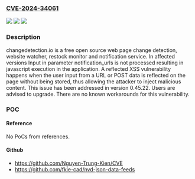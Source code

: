 ### [CVE-2024-34061](https://cve.mitre.org/cgi-bin/cvename.cgi?name=CVE-2024-34061)
![](https://img.shields.io/static/v1?label=Product&message=changedetection.io&color=blue)
![](https://img.shields.io/static/v1?label=Version&message=%3D%20%3C%200.45.22%20&color=brighgreen)
![](https://img.shields.io/static/v1?label=Vulnerability&message=CWE-79%3A%20Improper%20Neutralization%20of%20Input%20During%20Web%20Page%20Generation%20('Cross-site%20Scripting')&color=brighgreen)

### Description

changedetection.io is a free open source web page change detection, website watcher, restock monitor and notification service. In affected versions Input in parameter notification_urls is not processed resulting in javascript execution in the application. A reflected XSS vulnerability happens when the user input from a URL or POST data is reflected on the page without being stored, thus allowing the attacker to inject malicious content. This issue has been addressed in version 0.45.22. Users are advised to upgrade. There are no known workarounds for this vulnerability.

### POC

#### Reference
No PoCs from references.

#### Github
- https://github.com/Nguyen-Trung-Kien/CVE
- https://github.com/fkie-cad/nvd-json-data-feeds

